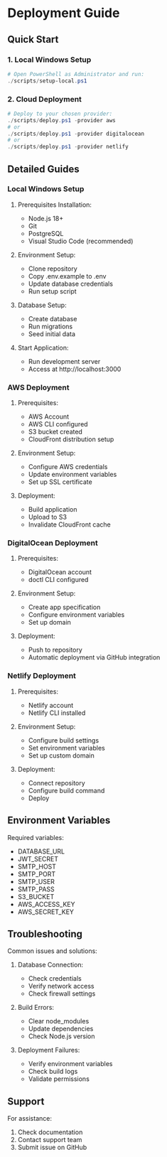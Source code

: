 # Deployment Guide

## Quick Start

### 1. Local Windows Setup
```powershell
# Open PowerShell as Administrator and run:
./scripts/setup-local.ps1
```

### 2. Cloud Deployment
```powershell
# Deploy to your chosen provider:
./scripts/deploy.ps1 -provider aws
# or
./scripts/deploy.ps1 -provider digitalocean
# or
./scripts/deploy.ps1 -provider netlify
```

## Detailed Guides

### Local Windows Setup

1. Prerequisites Installation:
   - Node.js 18+
   - Git
   - PostgreSQL
   - Visual Studio Code (recommended)

2. Environment Setup:
   - Clone repository
   - Copy .env.example to .env
   - Update database credentials
   - Run setup script

3. Database Setup:
   - Create database
   - Run migrations
   - Seed initial data

4. Start Application:
   - Run development server
   - Access at http://localhost:3000

### AWS Deployment

1. Prerequisites:
   - AWS Account
   - AWS CLI configured
   - S3 bucket created
   - CloudFront distribution setup

2. Environment Setup:
   - Configure AWS credentials
   - Update environment variables
   - Set up SSL certificate

3. Deployment:
   - Build application
   - Upload to S3
   - Invalidate CloudFront cache

### DigitalOcean Deployment

1. Prerequisites:
   - DigitalOcean account
   - doctl CLI configured

2. Environment Setup:
   - Create app specification
   - Configure environment variables
   - Set up domain

3. Deployment:
   - Push to repository
   - Automatic deployment via GitHub integration

### Netlify Deployment

1. Prerequisites:
   - Netlify account
   - Netlify CLI installed

2. Environment Setup:
   - Configure build settings
   - Set environment variables
   - Set up custom domain

3. Deployment:
   - Connect repository
   - Configure build command
   - Deploy

## Environment Variables

Required variables:
- DATABASE_URL
- JWT_SECRET
- SMTP_HOST
- SMTP_PORT
- SMTP_USER
- SMTP_PASS
- S3_BUCKET
- AWS_ACCESS_KEY
- AWS_SECRET_KEY

## Troubleshooting

Common issues and solutions:

1. Database Connection:
   - Check credentials
   - Verify network access
   - Check firewall settings

2. Build Errors:
   - Clear node_modules
   - Update dependencies
   - Check Node.js version

3. Deployment Failures:
   - Verify environment variables
   - Check build logs
   - Validate permissions

## Support

For assistance:
1. Check documentation
2. Contact support team
3. Submit issue on GitHub